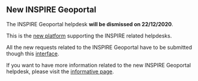 
## New INSPIRE Geoportal
The INSPIRE Geoportal helpdesk **will be dismissed on 22/12/2020**.

This is the [new platform](https://github.com/INSPIRE-MIF) supporting the INSPIRE related helpdesks.

All the new requests related to the INSPIRE Geoportal have to be submitted though this [interface](https://github.com/INSPIRE-MIF/helpdesk-geoportal/issues/new/choose).

If you want to have more information related to the new INSPIRE Geoportal helpdesk, please visit the [informative page](https://github.com/INSPIRE-MIF/helpdesk-geoportal).
